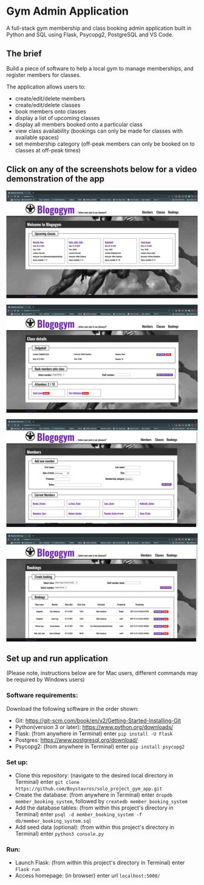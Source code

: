 <h1>Gym Admin Application</h1>

A full-stack gym membership and class booking admin application built in Python and SQL using Flask, Psycopg2, PostgreSQL and VS Code. 

## The brief

Build a piece of software to help a local gym to manage memberships, and register members for classes.

The application allows users to:

- create/edit/delete members 
- create/edit/delete classes
- book members onto classes 
- display a list of upcoming classes 
- display all members booked onto a particular class
- view class availability (bookings can only be made for classes with available spaces)
- set membership category (off-peak members can only be booked on to classes at off-peak times)

## Click on any of the screenshots below for a video demonstration of the app

[!["Blogogym home page"](static/md_images/homepage.png)](https://youtu.be/Q5v3C94UklA)

[!["Classes page"](static/md_images/classes.png)](https://youtu.be/Q5v3C94UklA)

[!["Members page"](static/md_images/members.png)](https://youtu.be/Q5v3C94UklA)

[!["Bookings page"](static/md_images/bookings.png)](https://youtu.be/Q5v3C94UklA)

## Set up and run application
(Please note, instructions below are for Mac users, different commands may be required by Windows users)

<h3>Software requirements:</h3>
Download the following software in the order shown:

- Git: https://git-scm.com/book/en/v2/Getting-Started-Installing-Git 
- Python(version 3 or later): https://www.python.org/downloads/
- Flask: (from anywhere in Terminal) enter ``` pip install -U Flask ```
- Postgres: https://www.postgresql.org/download/
- Psycopg2: (from anywhere in Terminal) enter ``` pip install psycopg2 ```

<h3>Set up:</h3>

- Clone this repository: (navigate to the desired local directory in Terminal) enter ``` git clone https://github.com/Boystavros/solo_project_gym_app.git ```
- Create the database: (from anywhere in Terminal) enter ``` dropdb member_booking_system ```,
  followed by ``` createdb member_booking_system ```
- Add the database tables: (from within this project's directory in Terminal) enter ``` psql -d member_booking_system -f db/member_booking_system.sql ```
- Add seed data (optional): (from within this project's directory in Terminal) enter ``` python3 console.py ```

<h3>Run:</h3>

- Launch Flask: (from within this project's directory in Terminal) enter ``` Flask run ```
- Access homepage: (in browser) enter url ``` localhost:5000/ ```

